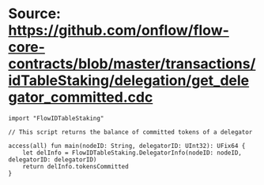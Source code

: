 # Source: https://github.com/onflow/flow-core-contracts/blob/master/transactions/idTableStaking/delegation/get_delegator_committed.cdc

```
import "FlowIDTableStaking"

// This script returns the balance of committed tokens of a delegator

access(all) fun main(nodeID: String, delegatorID: UInt32): UFix64 {
    let delInfo = FlowIDTableStaking.DelegatorInfo(nodeID: nodeID, delegatorID: delegatorID)
    return delInfo.tokensCommitted
}
```